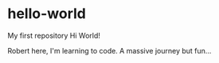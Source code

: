 # hello-world
My first repository
Hi World!

Robert here, I'm learning to code. A massive journey but fun...
